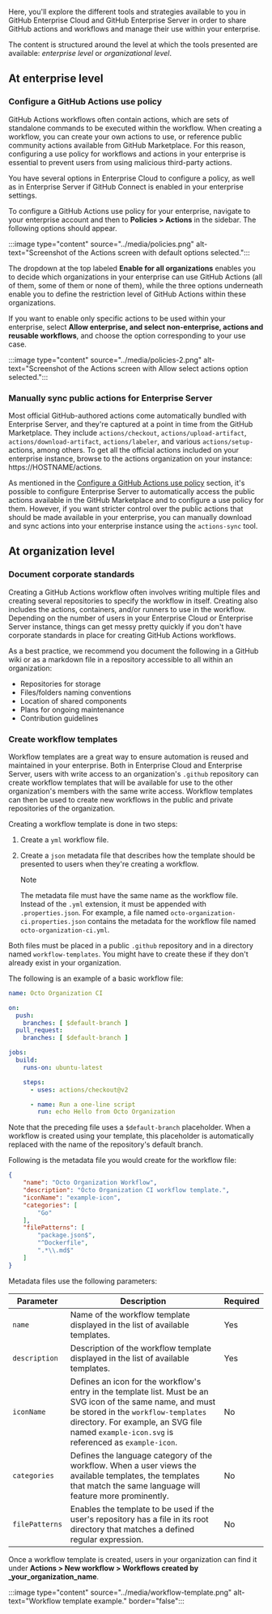 Here, you'll explore the different tools and strategies available to you in GitHub Enterprise Cloud and GitHub Enterprise Server in order to share GitHub actions and workflows and manage their use within your enterprise.

The content is structured around the level at which the tools presented are available: _enterprise level_ or _organizational level_.

## At enterprise level

### Configure a GitHub Actions use policy

GitHub Actions workflows often contain actions, which are sets of standalone commands to be executed within the workflow. When creating a workflow, you can create your own actions to use, or reference public community actions available from GitHub Marketplace. For this reason, configuring a use policy for workflows and actions in your enterprise is essential to prevent users from using malicious third-party actions.

You have several options in Enterprise Cloud to configure a policy, as well as in Enterprise Server if GitHub Connect is enabled in your enterprise settings.

To configure a GitHub Actions use policy for your enterprise, navigate to your enterprise account and then to **Policies > Actions** in the sidebar. The following options should appear.

:::image type="content" source="../media/policies.png" alt-text="Screenshot of the Actions screen with default options selected.":::

The dropdown at the top labeled **Enable for all organizations** enables you to decide which organizations in your enterprise can use GitHub Actions (all of them, some of them or none of them), while the three options underneath enable you to define the restriction level of GitHub Actions within these organizations.

If you want to enable only specific actions to be used within your enterprise, select **Allow enterprise, and select non-enterprise, actions and reusable workflows**, and choose the option corresponding to your use case.

:::image type="content" source="../media/policies-2.png" alt-text="Screenshot of the Actions screen with Allow select actions option selected.":::

### Manually sync public actions for Enterprise Server

Most official GitHub-authored actions come automatically bundled with Enterprise Server, and they're captured at a point in time from the GitHub Marketplace. They include `actions/checkout`, `actions/upload-artifact`, `actions/download-artifact`, `actions/labeler`, and various `actions/setup-` actions, among others. To get all the official actions included on your enterprise instance, browse to the actions organization on your instance: https://HOSTNAME/actions.

As mentioned in the [Configure a GitHub Actions use policy](#configure-a-github-actions-use-policy) section, it's possible to configure Enterprise Server to automatically access the public actions available in the GitHub Marketplace and to configure a use policy for them. However, if you want stricter control over the public actions that should be made available in your enterprise, you can manually download and sync actions into your enterprise instance using the `actions-sync` tool.

## At organization level

### Document corporate standards

Creating a GitHub Actions workflow often involves writing multiple files and creating several repositories to specify the workflow in itself. Creating also includes the actions, containers, and/or runners to use in the workflow. Depending on the number of users in your Enterprise Cloud or Enterprise Server instance, things can get messy pretty quickly if you don't have corporate standards in place for creating GitHub Actions workflows.

As a best practice, we recommend you document the following in a GitHub wiki or as a markdown file in a repository accessible to all within an organization:

- Repositories for storage
- Files/folders naming conventions
- Location of shared components
- Plans for ongoing maintenance
- Contribution guidelines

### Create workflow templates

Workflow templates are a great way to ensure automation is reused and maintained in your enterprise. Both in Enterprise Cloud and Enterprise Server, users with write access to an organization's `.github` repository can create workflow templates that will be available for use to the other organization's members with the same write access. Workflow templates can then be used to create new workflows in the public and private repositories of the organization.

Creating a workflow template is done in two steps:

1. Create a `yml` workflow file.
2. Create a `json` metadata file that describes how the template should be presented to users when they're creating a workflow.

    > [!Note]
    > The metadata file must have the same name as the workflow file. Instead of the `.yml` extension, it must be appended with `.properties.json`. For example, a file named `octo-organization-ci.properties.json` contains the metadata for the workflow file named `octo-organization-ci.yml`.

Both files must be placed in a public `.github` repository and in a directory named `workflow-templates`. You might have to create these if they don't already exist in your organization.

The following is an example of a basic workflow file:

```yml
name: Octo Organization CI

on:
  push:
    branches: [ $default-branch ]
  pull_request:
    branches: [ $default-branch ]

jobs:
  build:
    runs-on: ubuntu-latest

    steps:
      - uses: actions/checkout@v2

      - name: Run a one-line script
        run: echo Hello from Octo Organization
```

Note that the preceding file uses a `$default-branch` placeholder. When a workflow is created using your template, this placeholder is automatically replaced with the name of the repository's default branch.

Following is the metadata file you would create for the workflow file:

```json
{
    "name": "Octo Organization Workflow",
    "description": "Octo Organization CI workflow template.",
    "iconName": "example-icon",
    "categories": [
        "Go"
    ],
    "filePatterns": [
        "package.json$",
        "^Dockerfile",
        ".*\\.md$"
    ]
}
```

<!-- INFOMAGNUS UPDATES for sub OD 4.1.1. go here. Source Material:https://docs.github.com/en/enterprise-cloud@latest/actions/sharing-automations/sharing-actions-and-workflows-with-your-enterprise -->

Metadata files use the following parameters:

|   Parameter    |                                                                                                                   Description                                                                                                                   |      Required      |
|--------------|-----------------------------------------------------------------------------------------------------------------------------------------------------------------------------------------------------------------------------------------------|------------------|
|     `name`     |                                                                                   Name of the workflow template displayed in the list of available templates.                                                                                    | Yes |
| `description`  |                                                                                Description of the workflow template displayed in the list of available templates.                                                                                | Yes |
|   `iconName`   | Defines an icon for the workflow's entry in the template list. Must be an SVG icon of the same name, and must be stored in the `workflow-templates` directory. For example, an SVG file named `example-icon.svg` is referenced as `example-icon`. | No |
|  `categories`  |                                      Defines the language category of the workflow. When a user views the available templates, the templates that match the same language will feature more prominently.                                      |        No         |
| `filePatterns` |                                                       Enables the template to be used if the user's repository has a file in its root directory that matches a defined regular expression.                                                       |        No         |

Once a workflow template is created, users in your organization can find it under **Actions > New workflow > Workflows created by _your_organization_name**.

:::image type="content" source="../media/workflow-template.png" alt-text="Workflow template example." border="false":::

<!-- INFOMAGNUS UPDATES for sub OD 4.1.8. go here. Source Material: Infomagnus team to find source material and cite it. -->
